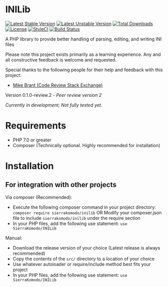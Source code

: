 # INILib
[![Latest Stable Version](https://poser.pugx.org/sierrakomodo/inilib/version)](https://packagist.org/packages/sierrakomodo/inilib)
[![Latest Unstable Version](https://poser.pugx.org/sierrakomodo/inilib/v/unstable)](//packagist.org/packages/sierrakomodo/inilib)
[![Total Downloads](https://poser.pugx.org/sierrakomodo/inilib/downloads)](https://packagist.org/packages/sierrakomodo/inilib)
[![License](https://poser.pugx.org/sierrakomodo/inilib/license)](https://github.com/SierraKomodo/INILib/blob/master/LICENSE)
[![StyleCI](https://styleci.io/repos/89872921/shield?branch=master)](https://styleci.io/repos/89872921)
[![Build Status](https://travis-ci.org/SierraKomodo/INILib.svg?branch=master)](https://travis-ci.org/SierraKomodo/inilib)

A PHP library to provide better handling of parsing, editing, and writing INI files

Please note this project exists primarily as a learning experience. Any and all constructive feedback is welcome and requested.

Special thanks to the following people for their help and feedback with this project:
 - [Mike Brant (Code Review Stack Exchange)](https://codereview.stackexchange.com/users/23727/mike-brant)

Version 0.1.0-review.2 - *Peer review version 2*

*Currently in development; Not fully tested yet.*

# Requirements
 - PHP 7.0 or greater
 - Composer (Technically optional. Highly recommended for installation)

# Installation
## For integration with other projects
Via composer (Recommended):
 - Execute the following composer command in your project directory: `composer require sierrakomodo/inilib` OR Modify your composer.json file to include `sierrakomodo/inilib` under the require section
 - In your PHP files, add the following use statement: `use SierraKomodo/INILib`

Manual:
 - Download the release version of your choice (Latest release is always recommended)
 - Copy the contents of the `src/` directory to a location of your choice
 - Use whatever autoloader or require/include method best fits your project
 - In your PHP files, add the following use statement: `use SierraKomodo/INILib`
